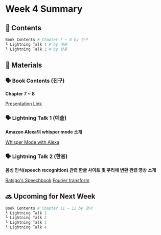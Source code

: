 # Week 4 Summary

## 💬 Contents

```python
Book Contents # Chapter 7 ~ 8 by 진구
└ Lightning Talk 1 # by 예솔
└ Lightning Talk 2 # by 한용
```

## 📝 Materials

### 🗣 Book Contents (진구)

**Chapter 7 ~ 8**

[Presentation Link]()

### 🗣 Lightning Talk 1 (예솔)

**Amazon Alexa의 whisper mode 소개**

[Whisper Mode with Alexa](https://www.youtube.com/watch?v=iFK0rKnPZPw)

### 🗣 Lightning Talk 2 (한용)

**음성 인식(speech recognition) 관련 한글 사이트 및 푸리에 변환 관련 영상 소개**

[Ratsgo's Speechbook](https://ratsgo.github.io/speechbook/)
[Fourier transform](https://www.youtube.com/watch?v=spUNpyF58BY)

## 🔜 Upcoming for Next Week

```python
Book Contents # Chapter 11 ~ 12 by 정아
└ Lightning Talk 1
└ Lightning Talk 2 
└ Lightning Talk 3 
└ Lightning Talk 4 
```